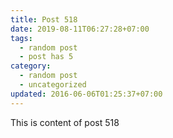```yaml
---
title: Post 518
date: 2019-08-11T06:27:28+07:00
tags:
  - random post
  - post has 5
category:
  - random post
  - uncategorized
updated: 2016-06-06T01:25:37+07:00
---
```

This is content of post 518